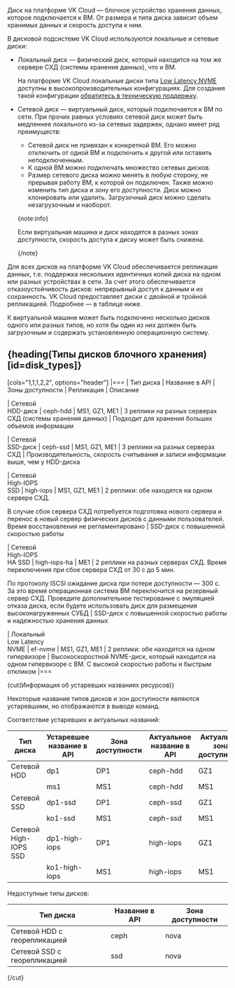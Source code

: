 Диск на платформе VK Cloud — блочное устройство хранения данных, которое подключается к ВМ. От размера и типа диска зависит объем хранимых данных и скорость доступа к ним.

В дисковой подсистеме VK Cloud используются локальные и сетевые диски:

- Локальный диск — физический диск, который находится на том же сервере СХД (системы хранения данных), что и ВМ.

   На платформе VK Cloud локальные диски типа [Low Latency NVME](#disk_types) доступны в высокопроизводительных конфигурациях. Для создания такой конфигурации [обратитесь в техническую поддержку](/ru/contacts).

- Сетевой диск — виртуальный диск, который подключается к ВМ по сети. При прочих равных условиях сетевой диск может быть медленнее локального из-за сетевых задержек, однако имеет ряд преимуществ:

  - Сетевой диск не привязан к конкретной ВМ. Его можно отключить от одной ВМ и подключить к другой или оставить неподключенным.
  - К одной ВМ можно подключать множество сетевых дисков.
  - Размер сетевого диска можно менять в любую сторону, не прерывая работу ВМ, к которой он подключен. Также можно изменить тип диска и зону его доступности. Диск можно клонировать или удалить. Загрузочный диск можно сделать незагрузочным и наоборот.

   {note:info}

   Если виртуальная машина и диск находятся в разных зонах доступности, скорость доступа к диску может быть снижена.

   {/note}

Для всех дисков на платформе VK Cloud обеспечивается репликация данных, т.е. поддержка нескольких идентичных копий диска на одном или разных устройствах в сети. За счет этого обеспечивается отказоустойчивость дисков: непрерывный доступ к данным и их сохранность. VK Cloud предоставляет диски с двойной и тройной репликацией. Подробнее — в таблице ниже.

К виртуальной машине может быть подключено несколько дисков одного или разных типов, но хотя бы один из них должен быть загрузочным и содержать установленную операционную систему.

## {heading(Типы дисков блочного хранения)[id=disk_types]}

[cols="1,1,1,2,2", options="header"]
|===
| Тип диска
| Название в API
| Зоны доступности
| Репликация
| Описание

| Сетевой </br>HDD-диск
| ceph-hdd
| MS1, GZ1, ME1
| 3 реплики на разных серверах СХД (системы хранения данных)
| Подходит для хранения больших объемов информации

| Сетевой </br>SSD-диск
| ceph-ssd
| MS1, GZ1, ME1
| 3 реплики на разных серверах СХД
| Производительность, скорость считывания и записи информации выше, чем у HDD-диска

| Сетевой </br>High-IOPS </br>SSD
| high-iops
| MS1, GZ1, ME1
| 2 реплики: обе находятся на одном сервере СХД.

В случае сбоя сервера СХД потребуется подготовка нового сервера и перенос в новый сервер физических дисков с данными пользователей. Время восстановления не регламентировано
| SSD-диск с повышенной скоростью работы

| Сетевой </br>High-IOPS </br>HA SSD
| high-iops-ha
| ME1
| 2 реплики на разных серверах СХД. Время переключения при сбое сервера СХД от 30 с до 5 мин.

По протоколу ISCSI ожидание диска при потере доступности — 300 с. За это время операционная система ВМ переключится на резервный сервер СХД. Проведите дополнительное тестирование с эмуляцией отказа диска, если будете использовать диск для размещения высоконагруженных СУБД
| SSD-диск с повышенной скоростью работы и надежностью хранения данных

| Локальный </br>Low Latency </br>NVME
| ef-nvme
| MS1, GZ1, ME1
| 2 реплики: обе находятся на одном гипервизоре
| Высокоскоростной NVME-диск, который находится на одном гипервизоре с ВМ. С высокой скоростью работы и быстрым откликом
|===

{cut(Информация об устаревших названиях ресурсов)}

Некоторые названия типов дисков и зон доступности являются устаревшими, но отображаются в выводе команд.

Соответствие устаревших и актуальных названий:

|Тип диска| Устаревшее<br/>название в API   | Зона<br/>доступности | Актуальное<br/>название в API | Актуальная зона<br/>доступности |
|---------|-----------------------------|------------------|---------------------------|-----------------------------|
| Сетевой HDD | dp1                     | DP1              | ceph-hdd                  | GZ1                         |
|             | ms1                     | MS1              | ceph-hdd                  | MS1                         |
| Сетевой SSD | dp1-ssd                 | DP1              | ceph-ssd                  | GZ1                         |
|             | ko1-ssd                 | MS1              | ceph-ssd                  | MS1                         |
| Сетевой High-IOPS SSD | dp1-high-iops | DP1              | high-iops                 | GZ1                         |
|                       | ko1-high-iops | MS1              | high-iops                 | MS1                         |

Недоступные типы дисков:

|Тип диска| Название в API     | Зона доступности |
|---------|--------------------|------------------|
| Сетевой HDD с георепликацией | ceph   | nova    |
| Сетевой SSD с георепликацией | ssd    | nova    |

{/cut}
